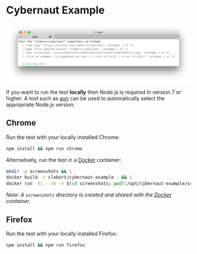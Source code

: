 # Cybernaut Example

![Example][1]

If you want to run the test **locally** then Node.js is required in version 7 or higher. A tool such as [avn][0] can be used to automatically select the appropriate Node.js version.

## Chrome

Run the test with your locally installed Chrome:

```sh
npm install && npm run chrome
```

Alternatively, run the test in a [Docker][2] container:

```sh
mkdir -p screenshots && \
docker build -t clebert/cybernaut-example . && \
docker run -ti --rm -v $(cd screenshots; pwd):/opt/cybernaut-example/screenshots clebert/cybernaut-example
```

*Note: A `screenshots` directory is created and shared with the [Docker][2] container.*

## Firefox

Run the test with your locally installed Firefox:

```sh
npm install && npm run firefox
```

[0]: https://github.com/wbyoung/avn
[1]: https://raw.githubusercontent.com/clebert/cybernaut/master/example/example.png
[2]: https://www.docker.com/

